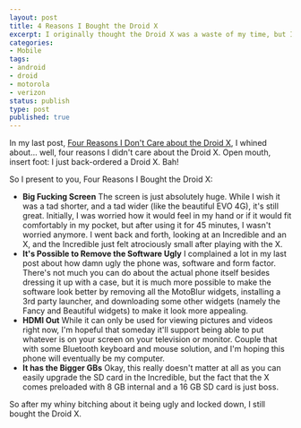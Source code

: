 ```yaml
---
layout: post
title: 4 Reasons I Bought the Droid X
excerpt: I originally thought the Droid X was a waste of my time, but I couldn't help it, I bought one.
categories:
- Mobile
tags:
- android
- droid
- motorola
- verizon
status: publish
type: post
published: true
---
```


In my last post, [Four Reasons I Don't Care about the Droid X](/2010/07/13/four-reasons-i-dont-care-about-the-droid-x/),
I whined about... well, four reasons I didn't care about the Droid X. Open mouth, insert foot: I just back-ordered a
Droid X. Bah!

So I present to you, Four Reasons I Bought the Droid X:

 - **Big Fucking Screen** The screen is just absolutely huge. While I wish it was a tad shorter, and a
tad wider (like the beautiful EVO 4G), it's still great. Initially, I was worried how it would feel in my hand or if
it would fit comfortably in my pocket, but after using it for 45 minutes, I wasn't worried anymore. I went back and
forth, looking at an Incredible and an X, and the Incredible just felt atrociously small after playing with the X.
 - **It's Possible to Remove the Software Ugly** I complained a lot in my last post about how damn ugly the phone
was, software and form factor. There's not much you can do about the actual phone itself besides dressing it up with
a case, but it is much more possible to make the software look better by removing all the MotoBlur widgets, installing
a 3rd party launcher, and downloading some other widgets (namely the Fancy and Beautiful widgets) to make it look more
appealing.
 - **HDMI Out** While it can only be used for viewing pictures and videos right now, I'm hopeful that someday it'll
support being able to put whatever is on your screen on your television or monitor. Couple that with some Bluetooth
keyboard and mouse solution, and I'm hoping this phone will eventually be my computer.
 - **It has the Bigger GBs** Okay, this really doesn't matter at all as you can easily upgrade the SD card in the
Incredible, but the fact that the X comes preloaded with 8 GB internal and a 16 GB SD card is just boss.

So after my whiny bitching about it being ugly and locked down, I still bought the Droid X.
